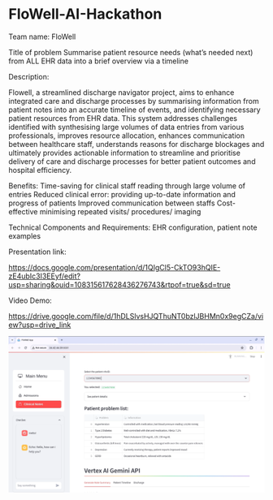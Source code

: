 # FloWell-AI-Hackathon

Team name: FloWell 

Title of problem
Summarise patient resource needs (what’s needed next) from ALL EHR data into a brief overview via a timeline

Description:

Flowell, a streamlined discharge navigator project, aims to enhance integrated care and  discharge processes by summarising information from patient notes into an accurate timeline of events, and identifying necessary patient resources from EHR data. This system addresses challenges identified with synthesising large volumes of data entries from various professionals, improves resource allocation, enhances communication between healthcare staff, understands reasons for discharge blockages and ultimately provides actionable information to streamline and prioritise delivery of care and discharge processes for better patient outcomes and hospital efficiency.

Benefits:
Time-saving for clinical staff reading through large volume of entries
Reduced clinical error: providing up-to-date information and progress of patients
Improved communication between staffs
Cost-effective minimising repeated visits/ procedures/ imaging

Technical Components and Requirements:
EHR configuration, patient note examples

Presentation link:

https://docs.google.com/presentation/d/1QIgCl5-CkTO93hQIE-zE4ubIc3I3EEyf/edit?usp=sharing&ouid=108315617628436276743&rtpof=true&sd=true

Video Demo:

https://drive.google.com/file/d/1hDLSlvsHJQThuNT0bzlJBHMn0x9egCZa/view?usp=drive_link

![alt text](https://github.com/lkrist01/FloWell-AI-Hackathon/blob/main/demo_app.png?raw=true)
